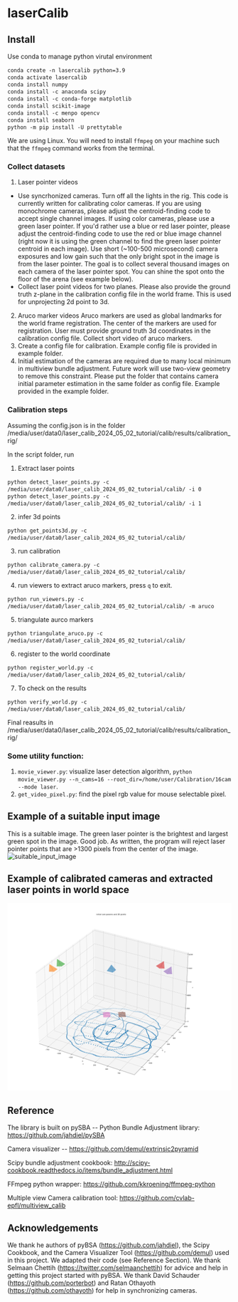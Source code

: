 # laserCalib 

## Install

Use conda to manage python virutal environment 

```
conda create -n lasercalib python=3.9
conda activate lasercalib
conda install numpy
conda install -c anaconda scipy 
conda install -c conda-forge matplotlib 
conda install scikit-image
conda install -c menpo opencv
conda install seaborn
python -m pip install -U prettytable
```
We are using Linux. You will need to install `ffmpeg` on your machine such that the `ffmpeg` command works from the terminal.  

### Collect datasets  
1. Laser pointer videos  
- Use syncrhonized cameras. Turn off all the lights in the rig. This code is currently written for calibrating color cameras. If you are using monochrome cameras, please adjust the centroid-finding code to accept single channel images. If using color cameras, please use a green laser pointer. If you'd rather use a blue or red laser pointer, please adjust the centroid-finding code to use the red or blue image channel (right now it is using the green channel to find the green laser pointer centroid in each image). Use short (~100-500 microsecond) camera exposures and low gain such that the only bright spot in the image is from the laser pointer. The goal is to collect several thousand images on each camera of the laser pointer spot. You can shine the spot onto the floor of the arena (see example below). 
- Collect laser point videos for two planes. Please also provide the ground truth z-plane in the calibration config file in the world frame. This is used for unprojecting 2d point to 3d. 
2. Aruco marker videos 
Aruco markers are used as global landmarks for the world frame registration. The center of the markers are used for registration. User must provide ground truth 3d coordinates in the calibration config file. Collect short video of aruco markers.
3. Create a config file for calibration. Example config file is provided in example folder. 
4. Initial estimation of the cameras are required due to many local minimum in multiview bundle adjustment. Future work will use two-view geometry to remove this constraint. Please put the folder that contains camera initial parameter estimation in the same folder as config file. Example provided in the example folder.  

### Calibration steps
Assuming the config.json is in the folder /media/user/data0/laser_calib_2024_05_02_tutorial/calib/results/calibration_rig/

In the script folder, run 
1. Extract laser points
```
python detect_laser_points.py -c /media/user/data0/laser_calib_2024_05_02_tutorial/calib/ -i 0
python detect_laser_points.py -c /media/user/data0/laser_calib_2024_05_02_tutorial/calib/ -i 1
```

2. infer 3d points
```
python get_points3d.py -c /media/user/data0/laser_calib_2024_05_02_tutorial/calib/

```

3. run calibration
```
python calibrate_camera.py -c /media/user/data0/laser_calib_2024_05_02_tutorial/calib/
```

4. run viewers to extract aruco markers, press `q` to exit.  
```
python run_viewers.py -c /media/user/data0/laser_calib_2024_05_02_tutorial/calib/ -m aruco
```

5. triangulate aurco markers
```
python triangulate_aruco.py -c /media/user/data0/laser_calib_2024_05_02_tutorial/calib/
```

6. register to the world coordinate
```
python register_world.py -c /media/user/data0/laser_calib_2024_05_02_tutorial/calib/
```

7. To check on the results
```
python verify_world.py -c /media/user/data0/laser_calib_2024_05_02_tutorial/calib/
```

Final reasults in /media/user/data0/laser_calib_2024_05_02_tutorial/calib/results/calibration_rig/


### Some utility function:
1. `movie_viewer.py`: visualize laser detection algorithm, `python movie_viewer.py --n_cams=16 --root_dir=/home/user/Calibration/16cam --mode laser`. 
2. `get_video_pixel.py`: find the pixel rgb value for mouse selectable pixel. 

## Example of a suitable input image  
This is a suitable image. The green laser pointer is the brightest and largest green spot in the image. Good job. As written, the program will reject laser pointer points that are >1300 pixels from the center of the image.   
![suitable_input_image](README_images/suitable_input_image.png)  

## Example of calibrated cameras and extracted laser points in world space  
![laser_points_and_cam_positions](README_images/laser_points_and_cam_positions.png)  

## Reference  
The library is built on pySBA -- Python Bundle Adjustment library: https://github.com/jahdiel/pySBA  

Camera visualizer -- https://github.com/demul/extrinsic2pyramid  

Scipy bundle adjustment cookbook: http://scipy-cookbook.readthedocs.io/items/bundle_adjustment.html  

FFmpeg python wrapper: https://github.com/kkroening/ffmpeg-python  

Multiple view Camera calibration tool: https://github.com/cvlab-epfl/multiview_calib

## Acknowledgements  
We thank he authors of pyBSA (https://github.com/jahdiel), the Scipy Cookbook, and the Camera Visualizer Tool (https://github.com/demul) used in this project. We adapted their code (see Reference Section). We thank Selmaan Chettih (https://twitter.com/selmaanchettih) for advice and help in getting this project started with pyBSA. We thank David Schauder (https://github.com/porterbot) and Ratan Othayoth (https://github.com/othayoth) for help in synchronizing cameras.  
